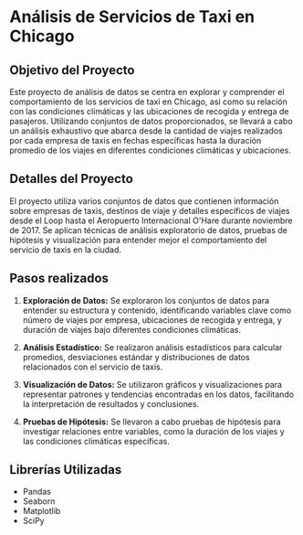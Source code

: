 # Análisis de Servicios de Taxi en Chicago

## Objetivo del Proyecto

Este proyecto de análisis de datos se centra en explorar y comprender el comportamiento de los servicios de taxi en Chicago, así como su relación con las condiciones climáticas y las ubicaciones de recogida y entrega de pasajeros. Utilizando conjuntos de datos proporcionados, se llevará a cabo un análisis exhaustivo que abarca desde la cantidad de viajes realizados por cada empresa de taxis en fechas específicas hasta la duración promedio de los viajes en diferentes condiciones climáticas y ubicaciones.

## Detalles del Proyecto

El proyecto utiliza varios conjuntos de datos que contienen información sobre empresas de taxis, destinos de viaje y detalles específicos de viajes desde el Loop hasta el Aeropuerto Internacional O'Hare durante noviembre de 2017. Se aplican técnicas de análisis exploratorio de datos, pruebas de hipótesis y visualización para entender mejor el comportamiento del servicio de taxis en la ciudad.

## Pasos realizados

1. **Exploración de Datos:** Se exploraron los conjuntos de datos para entender su estructura y contenido, identificando variables clave como número de viajes por empresa, ubicaciones de recogida y entrega, y duración de viajes bajo diferentes condiciones climáticas.

2. **Análisis Estadístico:** Se realizaron análisis estadísticos para calcular promedios, desviaciones estándar y distribuciones de datos relacionados con el servicio de taxis.

3. **Visualización de Datos:** Se utilizaron gráficos y visualizaciones para representar patrones y tendencias encontradas en los datos, facilitando la interpretación de resultados y conclusiones.

4. **Pruebas de Hipótesis:** Se llevaron a cabo pruebas de hipótesis para investigar relaciones entre variables, como la duración de los viajes y las condiciones climáticas específicas.

## Librerías Utilizadas

- Pandas
- Seaborn
- Matplotlib
- SciPy
